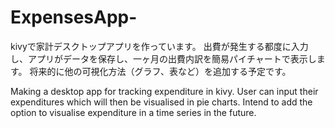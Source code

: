 # ExpensesApp-
kivyで家計デスクトップアプリを作っています。
出費が発生する都度に入力し、アプリがデータを保存し、一ヶ月の出費内訳を簡易パイチャートで表示します。
将来的に他の可視化方法（グラフ、表など）を追加する予定です。

Making a desktop app for tracking expenditure in kivy. User can input their expenditures which will then be visualised in pie charts.
Intend to add the option to visualise expenditure in a time series in the future.
